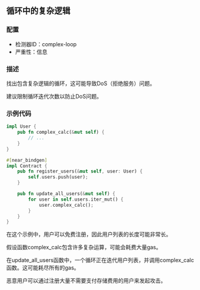 
## 循环中的复杂逻辑

### 配置

* 检测器ID：complex-loop
* 严重性：信息

### 描述

找出包含复杂逻辑的循环，这可能导致DoS（拒绝服务）问题。

建议限制循环迭代次数以防止DoS问题。

### 示例代码

```rust
impl User {
    pub fn complex_calc(&mut self) {
        // ...
    }
}

#[near_bindgen]
impl Contract {
    pub fn register_users(&mut self, user: User) {
        self.users.push(user);
    }

    pub fn update_all_users(&mut self) {
        for user in self.users.iter_mut() {
            user.complex_calc();
        }
    }
}
```

在这个示例中，用户可以免费注册，因此用户列表的长度可能非常长。

假设函数complex_calc包含许多复杂运算，可能会耗费大量gas。

在update_all_users函数中，一个循环正在迭代用户列表，并调用complex_calc函数。这可能耗尽所有的gas。

恶意用户可以通过注册大量不需要支付存储费用的用户来发起攻击。
